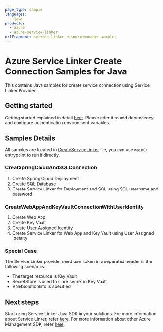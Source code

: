 ```yaml
---
page_type: sample
languages:
  - java
products:
  - azure
  - azure-service-linker
urlFragment: service-linker-resourcemanager-samples
---
```


# Azure Service Linker Create Connection Samples for Java

This contains Java samples for create service connection using Service Linker Provider.

## Getting started

Getting started explained in detail [here][SERVICELINKER_README_GETTING_STARTED].
Please refer it to add dependency and configure authentication environment variables.

## Samples Details

All samples are located in [CreateServiceLinker](SERVICELINKER_SAMPLE_CODE) file, you can use `main()` entrypoint to run it directly.

### CreatSpringCloudAndSQLConnection

1. Create Spring Cloud Deployment
2. Create SQL Database
3. Create Service Linker for Deployment and SQL using SQL username and password

### CreateWebAppAndKeyVaultConnectionWithUserIdentity

1. Create Web App
2. Create Key Vault
3. Create User Assigned Identity
4. Create Service Linker for Web App and Key Vault using User Assigned Identity

### Special Case

The Service Linker provider need user token in a separated header in the following scenarios.

* The target resource is Key Vault
* SecretStore is used to store secret in Key Vault
* VNetSolutionInfo is specified

## Next steps

Start using Service Linker Java SDK in your solutions.
For more information about Service Linker, refer [here][SERVICELINKER_DOCS].
For more information about other Azure Management SDK, refer [here][MGMT_SDK_LINK].

<!-- LINKS -->
[SERVICELINKER_README_GETTING_STARTED]: https://github.com/Azure/azure-sdk-for-java/tree/main/sdk/servicelinker/azure-resourcemanager-eventgrid#getting-started
[SERVICELINKER_SAMPLE_CODE]:https://github.com/Azure/azure-sdk-for-java/blob/main/sdk/servicelinker/azure-resourcemanager-servicelinker/src/samples/java/com/azure/resourcemanager/servicelinker/CreateServiceLinker.java
[SERVICELINKER_DOCS]:https://docs.microsoft.com/azure/service-connector
[MGMT_SDK_LINK]: https://aka.ms/azsdk/java/mgmt
